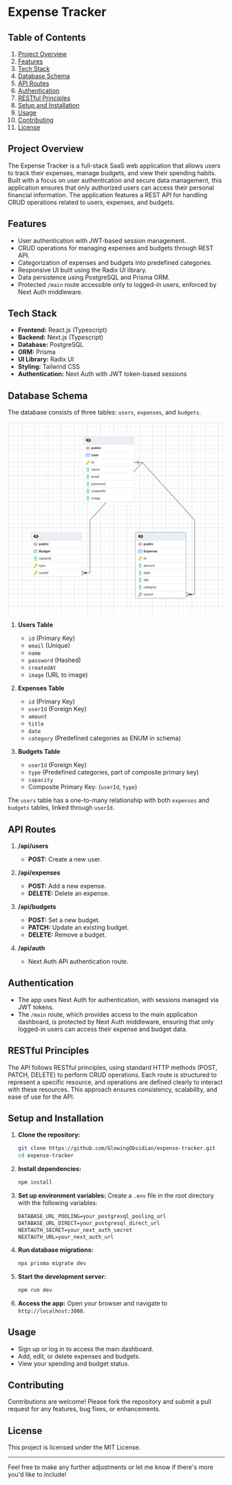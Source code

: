 # Expense Tracker

## Table of Contents

1. [Project Overview](#project-overview)
2. [Features](#features)
3. [Tech Stack](#tech-stack)
4. [Database Schema](#database-schema)
5. [API Routes](#api-routes)
6. [Authentication](#authentication)
7. [RESTful Principles](#restful-principles)
8. [Setup and Installation](#setup-and-installation)
9. [Usage](#usage)
10. [Contributing](#contributing)
11. [License](#license)

## Project Overview

The Expense Tracker is a full-stack SaaS web application that allows users to track their expenses, manage budgets, and view their spending habits. Built with a focus on user authentication and secure data management, this application ensures that only authorized users can access their personal financial information. The application features a REST API for handling CRUD operations related to users, expenses, and budgets.

## Features

- User authentication with JWT-based session management.
- CRUD operations for managing expenses and budgets through REST API.
- Categorization of expenses and budgets into predefined categories.
- Responsive UI built using the Radix UI library.
- Data persistence using PostgreSQL and Prisma ORM.
- Protected `/main` route accessible only to logged-in users, enforced by Next Auth middleware.

## Tech Stack

- **Frontend:** React.js (Typescript)
- **Backend:** Next.js (Typescript)
- **Database:** PostgreSQL
- **ORM:** Prisma
- **UI Library:** Radix UI
- **Styling:** Tailwind CSS
- **Authentication:** Next Auth with JWT token-based sessions

## Database Schema

The database consists of three tables: `users`, `expenses`, and `budgets`.

![ER Diagram](docs/erd.png)

1. **Users Table**

   - `id` (Primary Key)
   - `email` (Unique)
   - `name`
   - `password` (Hashed)
   - `createdAt`
   - `image` (URL to image)

2. **Expenses Table**

   - `id` (Primary Key)
   - `userId` (Foreign Key)
   - `amount`
   - `title`
   - `date`
   - `category` (Predefined categories as ENUM in schema)

3. **Budgets Table**
   - `userId` (Foreign Key)
   - `type` (Predefined categories, part of composite primary key)
   - `capacity`
   - Composite Primary Key: (`userId`, `type`)

The `users` table has a one-to-many relationship with both `expenses` and `budgets` tables, linked through `userId`.

## API Routes

1. **/api/users**

   - **POST:** Create a new user.

2. **/api/expenses**

   - **POST:** Add a new expense.
   - **DELETE:** Delete an expense.

3. **/api/budgets**

   - **POST:** Set a new budget.
   - **PATCH:** Update an existing budget.
   - **DELETE:** Remove a budget.

4. **/api/auth**
   - Next Auth API authentication route.

## Authentication

- The app uses Next Auth for authentication, with sessions managed via JWT tokens.
- The `/main` route, which provides access to the main application dashboard, is protected by Next Auth middleware, ensuring that only logged-in users can access their expense and budget data.

## RESTful Principles

The API follows RESTful principles, using standard HTTP methods (POST, PATCH, DELETE) to perform CRUD operations. Each route is structured to represent a specific resource, and operations are defined clearly to interact with these resources. This approach ensures consistency, scalability, and ease of use for the API.

## Setup and Installation

1. **Clone the repository:**

   ```bash
   git clone https://github.com/GlowingObsidian/expense-tracker.git
   cd expense-tracker
   ```

2. **Install dependencies:**

   ```bash
   npm install
   ```

3. **Set up environment variables:**
   Create a `.env` file in the root directory with the following variables:

   ```env
   DATABASE_URL_POOLING=your_postgresql_pooling_url
   DATABASE_URL_DIRECT=your_postgresql_direct_url
   NEXTAUTH_SECRET=your_next_auth_secret
   NEXTAUTH_URL=your_next_auth_url
   ```

4. **Run database migrations:**

   ```bash
   npx prisma migrate dev
   ```

5. **Start the development server:**

   ```bash
   npm run dev
   ```

6. **Access the app:**
   Open your browser and navigate to `http://localhost:3000`.

## Usage

- Sign up or log in to access the main dashboard.
- Add, edit, or delete expenses and budgets.
- View your spending and budget status.

## Contributing

Contributions are welcome! Please fork the repository and submit a pull request for any features, bug fixes, or enhancements.

## License

This project is licensed under the MIT License.

---

Feel free to make any further adjustments or let me know if there's more you'd like to include!
